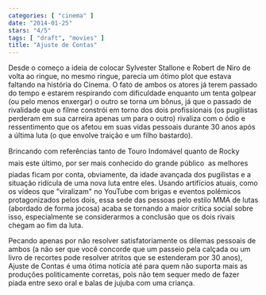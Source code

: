 ```yaml
---
categories: [ "cinema" ]
date: "2014-01-25"
stars: "4/5"
tags: [ "draft", "movies" ]
title: "Ajuste de Contas"
---
```

Desde o começo a ideia de colocar Sylvester Stallone e Robert de Niro de volta ao ringue, no mesmo ringue, parecia um ótimo plot que estava faltando na história do Cinema. O fato de ambos os atores já terem passado do tempo e estarem respirando com dificuldade enquanto um tenta golpear (ou pelo menos enxergar) o outro se torna um bônus, já que o passado de rivalidade que o filme constrói em torno dos dois profissionais (os pugilistas perderam em sua carreira apenas um para o outro) rivaliza com o ódio e ressentimento que os afetou em suas vidas pessoais durante 30 anos após a última luta (o que envolve traição e um filho bastardo).

Brincando com referências tanto de Touro Indomável quanto de Rocky  mais este último, por ser mais conhecido do grande público  as melhores piadas ficam por conta, obviamente, da idade avançada dos pugilistas e a situação ridícula de uma nova luta entre eles. Usando artifícios atuais, como os vídeos que "viralizam" no YouTube com brigas e eventos polêmicos protagonizados pelos dois, essa sede das pessoas pelo estilo MMA de lutas (abordado de forma jocosa) acaba se tornando a maior crítica social sobre isso, especialmente se considerarmos a conclusão que os dois rivais chegam ao fim da luta.

Pecando apenas por não resolver satisfatoriamente os dilemas pessoais de ambos (a não ser que você concorde que um passeio pela calçada ou um livro de recortes pode resolver atritos que se estenderam por 30 anos), Ajuste de Contas é uma ótima notícia até para quem não suporta mais as produções politicamente corretas, pois não tem sequer medo de fazer piada entre sexo oral e balas de jujuba com uma criança.
